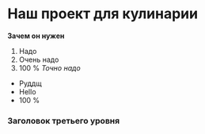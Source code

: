# Наш проект для кулинарии
**Зачем он нужен**
1. Надо
2. Очень надо
3. 100 %
*Точно надо*
* Руддщ
* Hello
* 100 %
### Заголовок третьего уровня
